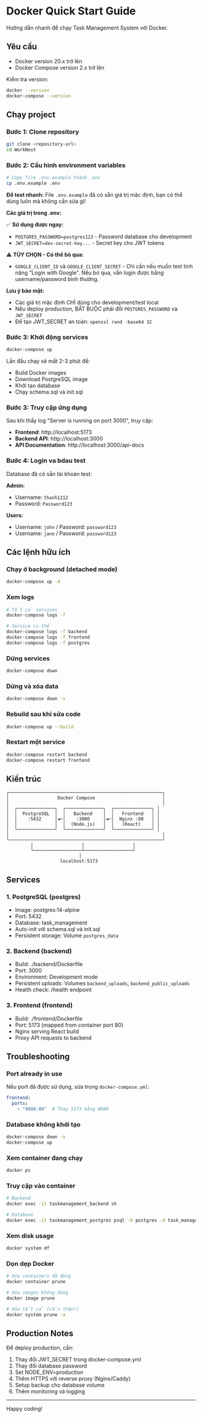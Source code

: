 # Docker Quick Start Guide

Hướng dẫn nhanh để chạy Task Management System với Docker.

## Yêu cầu

- Docker version 20.x trở lên
- Docker Compose version 2.x trở lên

Kiểm tra version:
```bash
docker --version
docker-compose --version
```

## Chạy project

### Bước 1: Clone repository

```bash
git clone <repository-url>
cd WorkNest
```

### Bước 2: Cấu hình environment variables

```bash
# Copy file .env.example thành .env
cp .env.example .env
```

**Để test nhanh:** File `.env.example` đã có sẵn giá trị mặc định, bạn có thể dùng luôn mà không cần sửa gì!

**Các giá trị trong .env:**

✅ **Sử dụng được ngay:**
- `POSTGRES_PASSWORD=postgres123` - Password database cho development
- `JWT_SECRET=dev-secret-key...` - Secret key cho JWT tokens

⚠️ **TÙY CHỌN - Có thể bỏ qua:**
- `GOOGLE_CLIENT_ID` và `GOOGLE_CLIENT_SECRET` - Chỉ cần nếu muốn test tính năng "Login with Google". Nếu bỏ qua, vẫn login được bằng username/password bình thường.

**Lưu ý bảo mật:**
- Các giá trị mặc định CHỈ dùng cho development/test local
- Nếu deploy production, BẮT BUỘC phải đổi `POSTGRES_PASSWORD` và `JWT_SECRET`
- Để tạo JWT_SECRET an toàn: `openssl rand -base64 32`

### Bước 3: Khởi động services

```bash
docker-compose up
```

Lần đầu chạy sẽ mất 2-3 phút để:
- Build Docker images
- Download PostgreSQL image
- Khởi tạo database
- Chạy schema.sql và init.sql

### Bước 3: Truy cập ứng dụng

Sau khi thấy log "Server is running on port 3000", truy cập:

- **Frontend**: http://localhost:5173
- **Backend API**: http://localhost:3000
- **API Documentation**: http://localhost:3000/api-docs

### Bước 4: Login va bdau test

Database đã có sẵn tài khoản test:

**Admin:**
- Username: `thanh1212`
- Password: `Password123`

**Users:**
- Username: `john` / Password: `password123`
- Username: `jane` / Password: `password123`

## Các lệnh hữu ích

### Chạy ở background (detached mode)
```bash
docker-compose up -d
```

### Xem logs
```bash
# Tất cả services
docker-compose logs -f

# Service cụ thể
docker-compose logs -f backend
docker-compose logs -f frontend
docker-compose logs -f postgres
```

### Dừng services
```bash
docker-compose down
```

### Dừng và xóa data
```bash
docker-compose down -v
```

### Rebuild sau khi sửa code
```bash
docker-compose up --build
```

### Restart một service
```bash
docker-compose restart backend
docker-compose restart frontend
```

## Kiến trúc

```
┌─────────────────────────────────────────────────────────┐
│                  Docker Compose                         │
│                                                         │
│  ┌──────────────┐  ┌──────────────┐  ┌──────────────┐ │
│  │  PostgreSQL  │  │   Backend    │  │   Frontend   │ │
│  │    :5432     │◄─│    :3000     │◄─│  Nginx :80   │ │
│  │              │  │  (Node.js)   │  │   (React)    │ │
│  └──────────────┘  └──────────────┘  └──────────────┘ │
│                                                         │
└─────────────────────────────────────────────────────────┘
         │                  │                  │
         └──────────────────┴──────────────────┘
                           │
                    localhost:5173
```

## Services

### 1. PostgreSQL (postgres)
- Image: postgres:14-alpine
- Port: 5432
- Database: task_management
- Auto-init với schema.sql và init.sql
- Persistent storage: Volume `postgres_data`

### 2. Backend (backend)
- Build: ./backend/Dockerfile
- Port: 3000
- Environment: Development mode
- Persistent uploads: Volumes `backend_uploads`, `backend_public_uploads`
- Health check: /health endpoint

### 3. Frontend (frontend)
- Build: ./frontend/Dockerfile
- Port: 5173 (mapped from container port 80)
- Nginx serving React build
- Proxy API requests to backend

## Troubleshooting

### Port already in use
Nếu port đã được sử dụng, sửa trong `docker-compose.yml`:

```yaml
frontend:
  ports:
    - "8080:80"  # Thay 5173 bằng 8080
```

### Database không khởi tạo
```bash
docker-compose down -v
docker-compose up
```

### Xem container đang chạy
```bash
docker ps
```

### Truy cập vào container
```bash
# Backend
docker exec -it taskmanagement_backend sh

# Database
docker exec -it taskmanagement_postgres psql -U postgres -d task_management
```

### Xem disk usage
```bash
docker system df
```

### Dọn dẹp Docker
```bash
# Xóa containers đã dừng
docker container prune

# Xóa images không dùng
docker image prune

# Xóa tất cả (cẩn thận!)
docker system prune -a
```

## Production Notes

Để deploy production, cần:
1. Thay đổi JWT_SECRET trong docker-compose.yml
2. Thay đổi database password
3. Set NODE_ENV=production
4. Thêm HTTPS với reverse proxy (Nginx/Caddy)
5. Setup backup cho database volume
6. Thêm monitoring và logging

---

Happy coding!
